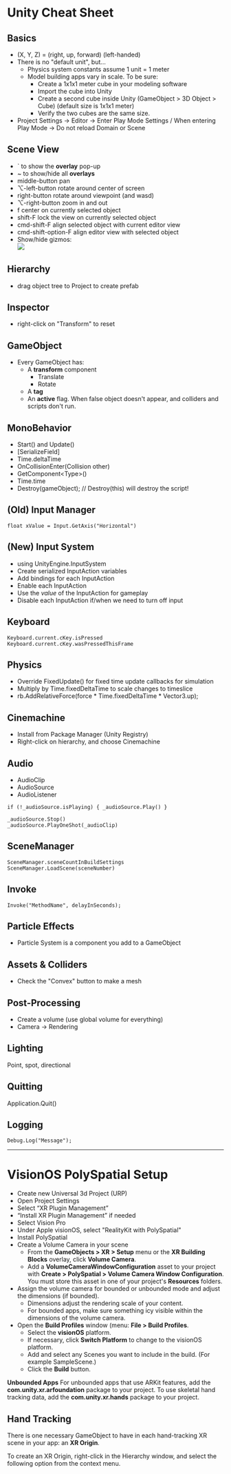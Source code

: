 # Unity Cheat Sheet

## Basics
* (X, Y, Z) = (right, up, forward) (left-handed)
* There is no "default unit", but...
    * Physics system constants assume 1 unit = 1 meter
    * Model building apps vary in scale. To be sure:
        * Create a 1x1x1 meter cube in your modeling software
        * Import the cube into Unity
        * Create a second cube inside Unity (GameObject > 3D Object > Cube) (default size is 1x1x1 meter)
        * Verify the two cubes are the same size.
* Project Settings -> Editor -> Enter Play Mode Settings / When entering Play Mode -> Do not reload Domain or Scene

## Scene View
* ` to show the **overlay** pop-up
* ~ to show/hide all **overlays**
* middle-button pan
* ⌥-left-button rotate around center of screen
* right-button rotate around viewpoint (and wasd)
* ⌥-right-button zoom in and out
* f center on currently selected object
* shift-F lock the view on currently selected object
* cmd-shift-F align selected object with current editor view
* cmd-shift-option-F align editor view with selected object
* Show/hide gizmos:<br>![](Toggle%20visibility%20of%20all%20Gizmos%20in%20the%20Scene%20view.png)

## Hierarchy
* drag object tree to Project to create prefab

## Inspector
* right-click on "Transform" to reset

## GameObject
* Every GameObject has:
    * A **transform** component
        * Translate
        * Rotate
    * A **tag**
    * An **active** flag. When false object doesn't appear, and colliders and scripts don't run.

## MonoBehavior
* Start() and Update()
* [SerializeField]
* Time.deltaTime
* OnCollisionEnter(Collision other)
* GetComponent\<Type>()
* Time.time
* Destroy(gameObject); // Destroy(this) will destroy the script!


## (Old) Input Manager
```
float xValue = Input.GetAxis("Horizontal")
```

## (New) Input System
*    using UnityEngine.InputSystem
* Create serialized InputAction variables
* Add bindings for each InputAction
* Enable each InputAction
* Use the *value* of the InputAction for gameplay
* Disable each InputAction if/when we need to turn off input

## Keyboard
```
Keyboard.current.cKey.isPressed
Keyboard.current.cKey.wasPressedThisFrame
```

## Physics
* Override FixedUpdate() for fixed time update callbacks for simulation
* Multiply by Time.fixedDeltaTime to scale changes to timeslice
* rb.AddRelativeForce(force * Time.fixedDeltaTime * Vector3.up);

## Cinemachine
* Install from Package Manager (Unity Registry)
* Right-click on hierarchy, and choose Cinemachine

## Audio
* AudioClip
* AudioSource
* AudioListener
```
if (!_audioSource.isPlaying) { _audioSource.Play() }

_audioSource.Stop()
_audioSource.PlayOneShot(_audioClip)
```

## SceneManager
```
SceneManager.sceneCountInBuildSettings
SceneManager.LoadScene(sceneNumber)
```

## Invoke
```
Invoke("MethodName", delayInSeconds);
```

## Particle Effects
* Particle System is a component you add to a GameObject

## Assets & Colliders
* Check the "Convex" button to make a mesh

## Post-Processing
* Create a volume (use global volume for everything)
* Camera -> Rendering

## Lighting
Point, spot, directional

## Quitting
Application.Quit()

## Logging
```
Debug.Log("Message");
```

------------------------------------------------------------

# VisionOS PolySpatial Setup
* Create new Universal 3d Project (URP)
* Open Project Settings
* Select “XR Plugin Management”
* “Install XR Plugin Management” if needed
* Select Vision Pro
* Under Apple visionOS, select "RealityKit with PolySpatial"
* Install PolySpatial
* Create a Volume Camera in your scene
    * From the **GameObjects > XR > Setup** menu or the **XR Building Blocks** overlay, click **Volume Camera**.
    * Add a **VolumeCameraWindowConfiguration** asset to your project with **Create > PolySpatial > Volume Camera Window Configuration**. You must store this asset in one of your project's **Resources** folders.
* Assign the volume camera for bounded or unbounded mode and adjust the dimensions (if bounded).
    * Dimensions adjust the rendering scale of your content.
    * For bounded apps, make sure something icy visible within the dimensions of the volume camera.
* Open the **Build Profiles** window (menu: **File > Build Profiles**.
    * Select the **visionOS** platform.
    * If necessary, click **Switch Platform** to change to the visionOS platform.
    * Add and select any Scenes you want to include in the build. (For example SampleScene.)
    * Click the **Build** button.

**Unbounded Apps** For unbounded apps that use ARKit features, add the **com.unity.xr.arfoundation** package to your project. To use skeletal hand tracking data, add the **com.unity.xr.hands** package to your project.

## Hand Tracking
There is one necessary GameObject to have in each hand-tracking XR scene in your app: an **XR Origin**. 

To create an XR Origin, right-click in the Hierarchy window, and select the following option from the context menu.
